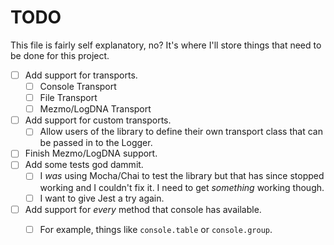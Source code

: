 # TODO

This file is fairly self explanatory, no? It's where I'll store things that need to be done for this project.

- [ ] Add support for transports.
  - [ ] Console Transport
  - [ ] File Transport
  - [ ] Mezmo/LogDNA Transport
- [ ] Add support for custom transports.
  - [ ] Allow users of the library to define their own transport class that can be passed in to the Logger.
- [ ] Finish Mezmo/LogDNA support.
- [ ] Add some tests god dammit.
  - [ ] I _was_ using Mocha/Chai to test the library but that has since stopped working and I couldn't fix it. I need to get _something_ working though.
  - [ ] I want to give Jest a try again.
- [ ] Add support for _every_ method that console has available.
  - [ ] For example, things like `console.table` or `console.group`.

